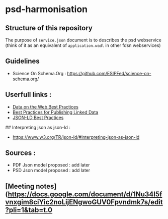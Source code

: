 # psd-harmonisation

## Structure of this repository
The purpose of `service.json` document is to describes the psd webservice (think of it as an equivalent of `application.wadl` in other fdsn webservices)

## Guidelines 
- Science On Schema.Org : https://github.com/ESIPFed/science-on-schema.org/

## Userfull links : 
- [Data on the Web Best Practices](https://www.w3.org/TR/dwbp/)
- [Best Practices for Publishing Linked Data](https://www.w3.org/TR/ld-bp/)
- [JSON-LD Best Practices](https://w3c.github.io/json-ld-bp/)

## Interpreting json as json-ld : 
- https://www.w3.org/TR/json-ld/#interpreting-json-as-json-ld

## Sources : 
- PDF Json model proposed : add later
- PSD Json model proposed : add later

## [Meeting notes](https://docs.google.com/document/d/1Nu34I5fvnxgim8ciYic2noLijENgwoGUV0Fpvndmk7s/edit?pli=1&tab=t.0
